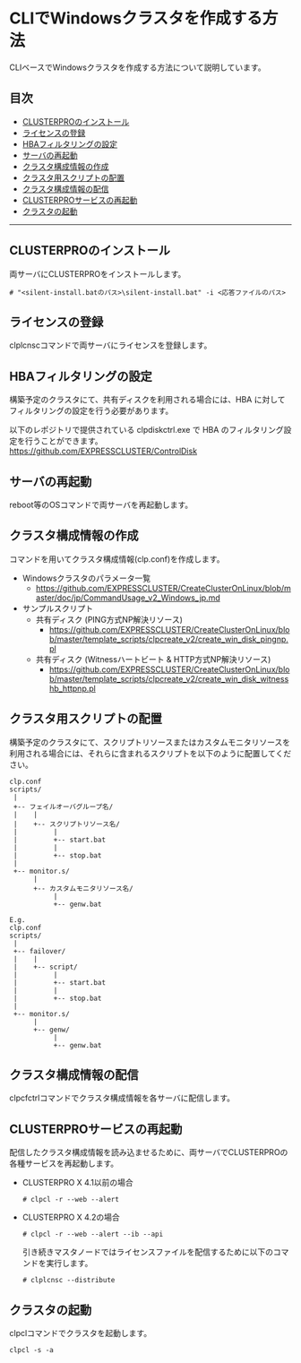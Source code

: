 # CLIでWindowsクラスタを作成する方法
CLIベースでWindowsクラスタを作成する方法について説明しています。

## 目次
- [CLUSTERPROのインストール](#CLUSTERPROのインストール)
- [ライセンスの登録](#ライセンスの登録)
- [HBAフィルタリングの設定](#HBAフィルタリングの設定)
- [サーバの再起動](#サーバの再起動)
- [クラスタ構成情報の作成](#クラスタ構成情報の作成)
- [クラスタ用スクリプトの配置](#クラスタ用スクリプトの配置)
- [クラスタ構成情報の配信](#クラスタ構成情報の配信)
- [CLUSTERPROサービスの再起動](#CLUSTERPROサービスの再起動)
- [クラスタの起動](#クラスタの起動)

----

## CLUSTERPROのインストール

両サーバにCLUSTERPROをインストールします。

```
# "<silent-install.batのパス>\silent-install.bat" -i <応答ファイルのパス>
```

## ライセンスの登録

clplcnscコマンドで両サーバにライセンスを登録します。

## HBAフィルタリングの設定

構築予定のクラスタにて、共有ディスクを利用される場合には、HBA に対してフィルタリングの設定を行う必要があります。

以下のレポジトリで提供されている clpdiskctrl.exe で HBA のフィルタリング設定を行うことができます。
https://github.com/EXPRESSCLUSTER/ControlDisk

## サーバの再起動

reboot等のOSコマンドで両サーバを再起動します。

## クラスタ構成情報の作成

コマンドを用いてクラスタ構成情報(clp.conf)を作成します。
- Windowsクラスタのパラメータ一覧
  - https://github.com/EXPRESSCLUSTER/CreateClusterOnLinux/blob/master/doc/jp/CommandUsage_v2_Windows_jp.md
- サンプルスクリプト
  - 共有ディスク (PING方式NP解決リソース)
    - https://github.com/EXPRESSCLUSTER/CreateClusterOnLinux/blob/master/template_scripts/clpcreate_v2/create_win_disk_pingnp.pl
  - 共有ディスク (Witnessハートビート & HTTP方式NP解決リソース)
    - https://github.com/EXPRESSCLUSTER/CreateClusterOnLinux/blob/master/template_scripts/clpcreate_v2/create_win_disk_witnesshb_httpnp.pl

## クラスタ用スクリプトの配置
構築予定のクラスタにて、スクリプトリソースまたはカスタムモニタリソースを利用される場合には、それらに含まれるスクリプトを以下のように配置してください。
```
clp.conf
scripts/
 |
 +-- フェイルオーバグループ名/ 
 |    |
 |    +-- スクリプトリソース名/ 
 |         |
 |         +-- start.bat
 |         |
 |         +-- stop.bat
 |
 +-- monitor.s/
      |
      +-- カスタムモニタリソース名/
           |
           +-- genw.bat

E.g.
clp.conf
scripts/
 |
 +-- failover/ 
 |    |
 |    +-- script/ 
 |         |
 |         +-- start.bat
 |         |
 |         +-- stop.bat
 |
 +-- monitor.s/
      |
      +-- genw/
           |
           +-- genw.bat
```

## クラスタ構成情報の配信

clpcfctrlコマンドでクラスタ構成情報を各サーバに配信します。

## CLUSTERPROサービスの再起動

配信したクラスタ構成情報を読み込ませるために、両サーバでCLUSTERPROの各種サービスを再起動します。

- CLUSTERPRO X 4.1以前の場合
  ```
  # clpcl -r --web --alert
  ```

- CLUSTERPRO X 4.2の場合
  ```
  # clpcl -r --web --alert --ib --api
  ```
  引き続きマスタノードではライセンスファイルを配信するために以下のコマンドを実行します。
  ```
  # clplcnsc --distribute
  ```

## クラスタの起動

clpclコマンドでクラスタを起動します。

```
clpcl -s -a
```
